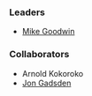 ### Leaders
* [Mike Goodwin](mailto:mike.goodwin@owasp.org)

### Collaborators
* Arnold Kokoroko
* [Jon Gadsden](mailto:jon.gadsden@owasp.org)


